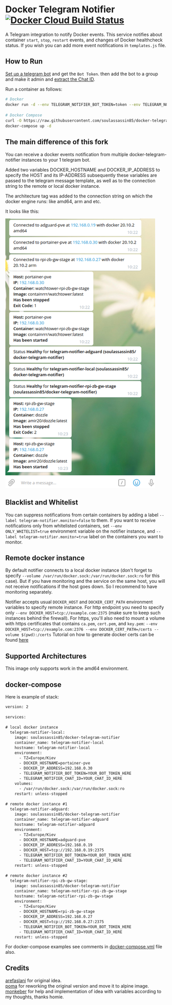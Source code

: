# Docker Telegram Notifier [![Docker Cloud Build Status](https://img.shields.io/docker/cloud/build/soulassassin85/docker-telegram-notifier.svg)](https://hub.docker.com/r/soulassassin85/docker-telegram-notifier/builds)

A Telegram integration to notify Docker events. This service notifies about container `start`, `stop`, `restart` events, and changes of Docker healthcheck status. If you wish you can add more event notifications in `templates.js` file.

## How to Run

[Set up a telegram bot](https://core.telegram.org/bots#3-how-do-i-create-a-bot) and get the `Bot Token`. then add the bot to a group and make it admin and [extract the Chat ID](https://stackoverflow.com/a/32572159/882223).

Run a container as follows:

```sh
# Docker
docker run -d --env TELEGRAM_NOTIFIER_BOT_TOKEN=token --env TELEGRAM_NOTIFIER_CHAT_ID=chat_id --volume /var/run/docker.sock:/var/run/docker.sock:ro soulassassin85/docker-telegram-notifier

# Docker Compose
curl -O https://raw.githubusercontent.com/soulassassin85/docker-telegram-notifier/master/docker-compose.yml
docker-compose up -d
```
## The main difference of this fork

You can receive a docker events notification from multiple docker-telegram-notifier instances to your 1 telegram bot.

Added two variables DOCKER_HOSTNAME and DOCKER_IP_ADDRESS to specify the HOST and its IP-ADDRESS subsequently these variables are passed to the telegram message  template, as well as to the connection string to the remote or local docker instance.

The architecture tag was added to the connection string on which the docker engine runs: like amd64, arm and etc.

It looks like this:

<img src="https://github.com/SAOPP/docker-telegram-notifier/blob/master/20210120-102335.png">

## Blacklist and Whitelist

You can suppress notifications from certain containers by adding a label `--label telegram-notifier.monitor=false` to them. If you want to receive notifications only from whitelisted containers, set `--env ONLY_WHITELIST=true` environment variable on the notifier instance, and `--label telegram-notifier.monitor=true` label on the containers you want to monitor.

## Remote docker instance

By default notifier connects to a local docker instance (don't forget to specify `--volume /var/run/docker.sock:/var/run/docker.sock:ro` for this case). But if you have monitoring and the service on the same host, you will not receive notifications if the host goes down. So I recommend to have monitoring separately.

Notifier accepts usual `DOCKER_HOST` and `DOCKER_CERT_PATH` environment variables to specify remote instance. For http endpoint you need to specify only `--env DOCKER_HOST=tcp://example.com:2375` (make sure to keep such instances behind the firewall). For https, you'll also need to mount a volume with https certificates that contains `ca.pem`, `cert.pem`, and `key.pem`: `--env DOCKER_HOST=tcp://example.com:2376 --env DOCKER_CERT_PATH=/certs --volume $(pwd):/certs`
Tutorial on how to generate docker certs can be found [here](https://docs.docker.com/engine/security/https/)

## Supported Architectures

This image only supports work in the amd64 environment.

## docker-compose

Here is example of stack:

```
version: 2

services:

# local docker instance
  telegram-notifier-local:
    image: soulassassin85/docker-telegram-notifier
    container_name: telegram-notifier-local
    hostname: telegram-notifier-local
    environment:
      - TZ=Europe/Kiev
      - DOCKER_HOSTNAME=portainer-pve
      - DOCKER_IP_ADDRESS=192.168.0.30
      - TELEGRAM_NOTIFIER_BOT_TOKEN=YOUR_BOT_TOKEN_HERE
      - TELEGRAM_NOTIFIER_CHAT_ID=YOUR_CHAT_ID_HERE
    volumes:
      - /var/run/docker.sock:/var/run/docker.sock:ro
    restart: unless-stopped

# remote docker instance #1
  telegram-notifier-adguard:
    image: soulassassin85/docker-telegram-notifier
    container_name: telegram-notifier-adguard
    hostname: telegram-notifier-adguard
    environment:
      - TZ=Europe/Kiev
      - DOCKER_HOSTNAME=adguard-pve
      - DOCKER_IP_ADDRESS=192.168.0.19
      - DOCKER_HOST=tcp://192.168.0.19:2375
      - TELEGRAM_NOTIFIER_BOT_TOKEN=YOUR_BOT_TOKEN_HERE
      - TELEGRAM_NOTIFIER_CHAT_ID=YOUR_CHAT_ID_HERE
    restart: unless-stopped

# remote docker instance #2
  telegram-notifier-rpi-zb-gw-stage:
    image: soulassassin85/docker-telegram-notifier
    container_name: telegram-notifier-rpi-zb-gw-stage
    hostname: telegram-notifier-rpi-zb-gw-stage
    environment:
      - TZ=Europe/Kiev
      - DOCKER_HOSTNAME=rpi-zb-gw-stage
      - DOCKER_IP_ADDRESS=192.168.0.27
      - DOCKER_HOST=tcp://192.168.0.27:2375
      - TELEGRAM_NOTIFIER_BOT_TOKEN=YOUR_BOT_TOKEN_HERE
      - TELEGRAM_NOTIFIER_CHAT_ID=YOUR_CHAT_ID_HERE
    restart: unless-stopped
```
For docker-compose examples see comments in [docker-compose.yml](./docker-compose.yml) file also.

## Credits

[arefaslani](https://github.com/arefaslani) for original idea.<br>
[poma](https://github.com/poma) for reworking the original version and move it to alpine image.<br>
[monkeber](https://github.com/monkeber) for help and implementation of idea with variables according to my thoughts, thanks homie.
